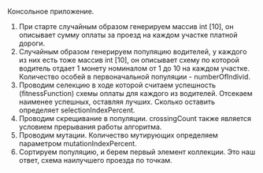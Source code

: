 Консольное приложение.
1. При старте случайным образом генерируем массив int [10], он описывает сумму оплаты за проезд на 
каждом участке платной дороги.
2. Случайным образом генерируем популяцию водителей, у каждого из них есть тоже массив int [10], 
он описывает схему по которой водитель отдает 1 монету номиналом от 1 до 10 на каждом участке.
Количество особей в первоначальной популяции - numberOfIndivid.
3. Проводим селекцию в ходе которой считаем успешность (fitnessFunction) схемы оплаты для каждого из водителей. 
Отсекаем наименее успешных, оставляя лучших. Сколько оставить определяет selectionIndexPercent.
4. Проводим скрещивание в популяции. crossingCount также является условием прерывания работы алгоритма.
5. Проводим мутации. Количество мутирующих определяем параметром mutationIndexPercent.
6. Сортируем популяцию, и берем первый элемент коллекции. Это наш ответ, схема наилучшего проезда 
по точкам. 